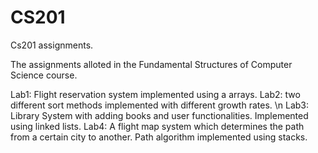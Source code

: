 # CS201
Cs201 assignments.

The assignments alloted in the Fundamental Structures of Computer Science course.

Lab1: Flight reservation system implemented using a arrays.
Lab2: two different sort methods implemented with different growth rates. \n
Lab3: Library System with adding books and user functionalities. Implemented using linked lists.
Lab4: A flight map system which determines the path from a certain city to another. Path algorithm implemented using stacks.
